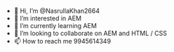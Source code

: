 - 👋 Hi, I’m @NasrullaKhan2664
- 👀 I’m interested in AEM
- 🌱 I’m currently learning AEM
- 💞️ I’m looking to collaborate on AEM and HTML / CSS
- 📫 How to reach me 9945614349

<!---
NasrullaKhan2664/NasrullaKhan2664 is a ✨ special ✨ repository because its `README.md` (this file) appears on your GitHub profile.
You can click the Preview link to take a look at your changes.
--->
